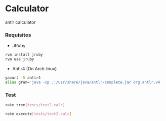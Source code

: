 # Calculator
antlr calculator

###  Requisites

* JRuby
```bash
rvm install jruby
rvm use jruby
```

* Antlr4 (On Arch linux)
```bash
yaourt -S antlr4
alias grun='java -cp .:/usr/share/java/antlr-complete.jar org.antlr.v4.runtime.misc.TestRig "$@"'
```

###  Test

```bash
rake tree[tests/test2.calc]
```

```bash
rake execute[tests/test2.calc]
```
